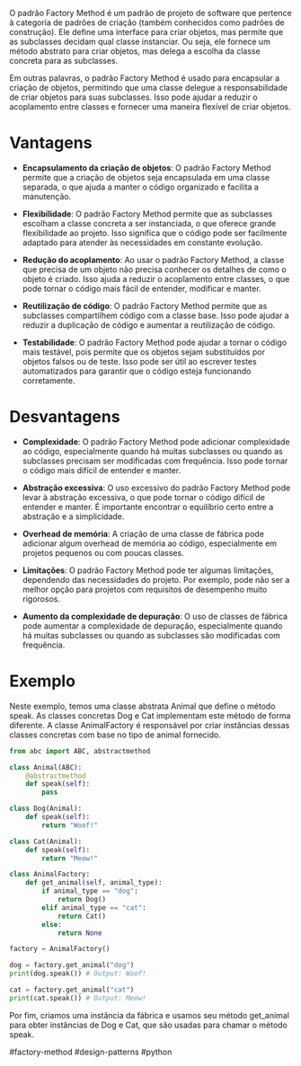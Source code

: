 O padrão Factory Method é um padrão de projeto de software que pertence à categoria de padrões de criação (também conhecidos como padrões de construção). Ele define uma interface para criar objetos, mas permite que as subclasses decidam qual classe instanciar. Ou seja, ele fornece um método abstrato para criar objetos, mas delega a escolha da classe concreta para as subclasses.

Em outras palavras, o padrão Factory Method é usado para encapsular a criação de objetos, permitindo que uma classe delegue a responsabilidade de criar objetos para suas subclasses. Isso pode ajudar a reduzir o acoplamento entre classes e fornecer uma maneira flexível de criar objetos.

# Vantagens 
- **Encapsulamento da criação de objetos**: O padrão Factory Method permite que a criação de objetos seja encapsulada em uma classe separada, o que ajuda a manter o código organizado e facilita a manutenção.

- **Flexibilidade**: O padrão Factory Method permite que as subclasses escolham a classe concreta a ser instanciada, o que oferece grande flexibilidade ao projeto. Isso significa que o código pode ser facilmente adaptado para atender às necessidades em constante evolução.

- **Redução do acoplamento**: Ao usar o padrão Factory Method, a classe que precisa de um objeto não precisa conhecer os detalhes de como o objeto é criado. Isso ajuda a reduzir o acoplamento entre classes, o que pode tornar o código mais fácil de entender, modificar e manter.

- **Reutilização de código**: O padrão Factory Method permite que as subclasses compartilhem código com a classe base. Isso pode ajudar a reduzir a duplicação de código e aumentar a reutilização de código.

- **Testabilidade**: O padrão Factory Method pode ajudar a tornar o código mais testável, pois permite que os objetos sejam substituídos por objetos falsos ou de teste. Isso pode ser útil ao escrever testes automatizados para garantir que o código esteja funcionando corretamente.

# Desvantagens

- **Complexidade**: O padrão Factory Method pode adicionar complexidade ao código, especialmente quando há muitas subclasses ou quando as subclasses precisam ser modificadas com frequência. Isso pode tornar o código mais difícil de entender e manter.

- **Abstração excessiva**: O uso excessivo do padrão Factory Method pode levar à abstração excessiva, o que pode tornar o código difícil de entender e manter. É importante encontrar o equilíbrio certo entre a abstração e a simplicidade.

- **Overhead de memória**: A criação de uma classe de fábrica pode adicionar algum overhead de memória ao código, especialmente em projetos pequenos ou com poucas classes.

- **Limitações**: O padrão Factory Method pode ter algumas limitações, dependendo das necessidades do projeto. Por exemplo, pode não ser a melhor opção para projetos com requisitos de desempenho muito rigorosos.

- **Aumento da complexidade de depuração**: O uso de classes de fábrica pode aumentar a complexidade de depuração, especialmente quando há muitas subclasses ou quando as subclasses são modificadas com frequência.

# Exemplo

Neste exemplo, temos uma classe abstrata Animal que define o método speak. As classes concretas Dog e Cat implementam este método de forma diferente. A classe AnimalFactory é responsável por criar instâncias dessas classes concretas com base no tipo de animal fornecido.

```python
from abc import ABC, abstractmethod

class Animal(ABC):
    @abstractmethod
    def speak(self):
        pass

class Dog(Animal):
    def speak(self):
        return "Woof!"

class Cat(Animal):
    def speak(self):
        return "Meow!"

class AnimalFactory:
    def get_animal(self, animal_type):
        if animal_type == "dog":
            return Dog()
        elif animal_type == "cat":
            return Cat()
        else:
            return None

factory = AnimalFactory()

dog = factory.get_animal("dog")
print(dog.speak()) # Output: Woof!

cat = factory.get_animal("cat")
print(cat.speak()) # Output: Meow!
```

Por fim, criamos uma instância da fábrica e usamos seu método get_animal para obter instâncias de Dog e Cat, que são usadas para chamar o método speak.

#factory-method #design-patterns  #python 
